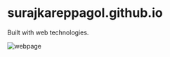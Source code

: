 # surajkareppagol.github.io

Built with web technologies.

![webpage](https://raw.githubusercontent.com/surajkareppagol/assets-for-projects/main/website.gif)
